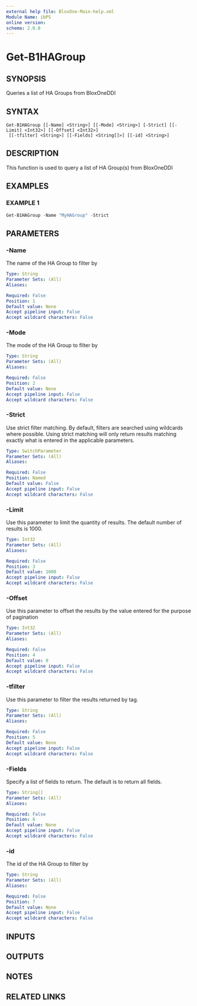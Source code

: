 ```yaml
---
external help file: BloxOne-Main-help.xml
Module Name: ibPS
online version:
schema: 2.0.0
---
```


# Get-B1HAGroup

## SYNOPSIS
Queries a list of HA Groups from BloxOneDDI

## SYNTAX

```
Get-B1HAGroup [[-Name] <String>] [[-Mode] <String>] [-Strict] [[-Limit] <Int32>] [[-Offset] <Int32>]
 [[-tfilter] <String>] [[-Fields] <String[]>] [[-id] <String>]
```

## DESCRIPTION
This function is used to query a list of HA Group(s) from BloxOneDDI

## EXAMPLES

### EXAMPLE 1
```powershell
Get-B1HAGroup -Name "MyHAGroup" -Strict
```

## PARAMETERS

### -Name
The name of the HA Group to filter by

```yaml
Type: String
Parameter Sets: (All)
Aliases:

Required: False
Position: 1
Default value: None
Accept pipeline input: False
Accept wildcard characters: False
```

### -Mode
The mode of the HA Group to filter by

```yaml
Type: String
Parameter Sets: (All)
Aliases:

Required: False
Position: 2
Default value: None
Accept pipeline input: False
Accept wildcard characters: False
```

### -Strict
Use strict filter matching.
By default, filters are searched using wildcards where possible.
Using strict matching will only return results matching exactly what is entered in the applicable parameters.

```yaml
Type: SwitchParameter
Parameter Sets: (All)
Aliases:

Required: False
Position: Named
Default value: False
Accept pipeline input: False
Accept wildcard characters: False
```

### -Limit
Use this parameter to limit the quantity of results.
The default number of results is 1000.

```yaml
Type: Int32
Parameter Sets: (All)
Aliases:

Required: False
Position: 3
Default value: 1000
Accept pipeline input: False
Accept wildcard characters: False
```

### -Offset
Use this parameter to offset the results by the value entered for the purpose of pagination

```yaml
Type: Int32
Parameter Sets: (All)
Aliases:

Required: False
Position: 4
Default value: 0
Accept pipeline input: False
Accept wildcard characters: False
```

### -tfilter
Use this parameter to filter the results returned by tag.

```yaml
Type: String
Parameter Sets: (All)
Aliases:

Required: False
Position: 5
Default value: None
Accept pipeline input: False
Accept wildcard characters: False
```

### -Fields
Specify a list of fields to return.
The default is to return all fields.

```yaml
Type: String[]
Parameter Sets: (All)
Aliases:

Required: False
Position: 6
Default value: None
Accept pipeline input: False
Accept wildcard characters: False
```

### -id
The id of the HA Group to filter by

```yaml
Type: String
Parameter Sets: (All)
Aliases:

Required: False
Position: 7
Default value: None
Accept pipeline input: False
Accept wildcard characters: False
```

## INPUTS

## OUTPUTS

## NOTES

## RELATED LINKS
